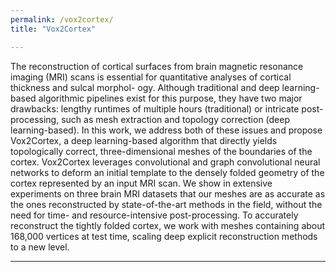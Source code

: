 ```yaml
---
permalink: /vox2cortex/
title: "Vox2Cortex"

---
```


The reconstruction of cortical surfaces from brain magnetic resonance imaging (MRI) scans is essential for quantitative analyses of cortical thickness and sulcal morphol-
ogy. Although traditional and deep learning-based algorithmic pipelines exist for this purpose, they have two major drawbacks: lengthy runtimes of multiple hours (traditional) or intricate post-processing, such as mesh extraction and topology correction (deep learning-based). In this work, we address both of these issues and propose Vox2Cortex, a deep learning-based algorithm that directly yields topologically correct, three-dimensional meshes of the boundaries of the cortex. Vox2Cortex leverages convolutional and graph convolutional neural networks to deform an initial template to the densely folded geometry of the cortex represented by an input MRI scan. We show in extensive experiments on three brain MRI datasets that our meshes are as accurate as the ones reconstructed by state-of-the-art methods in the field, without the need for time- and resource-intensive post-processing. To accurately reconstruct the tightly folded cortex, we work with meshes containing about
168,000 vertices at test time, scaling deep explicit reconstruction methods to a new level.


---



